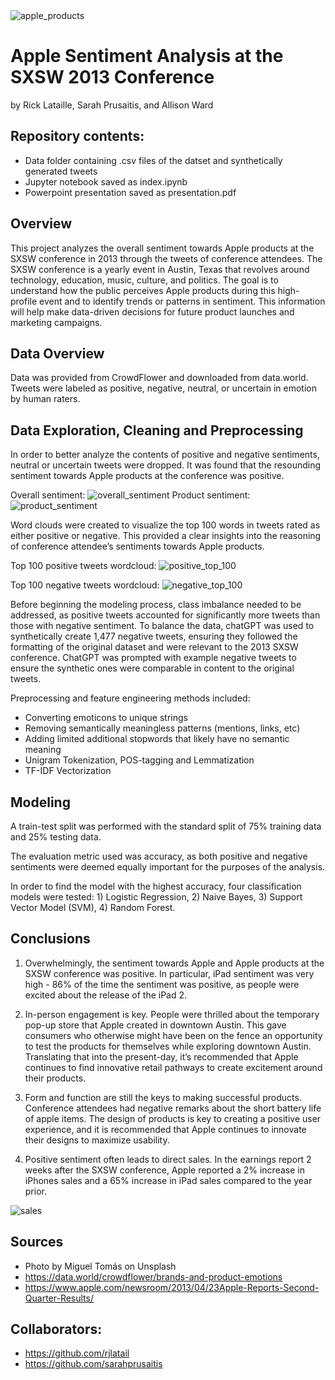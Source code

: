 <img src="images/apple2.jpg" alt="apple_products">

# Apple Sentiment Analysis at the SXSW 2013 Conference
by Rick Lataille, Sarah Prusaitis, and Allison Ward

## Repository contents:
- Data folder containing .csv files of the datset and synthetically generated tweets
- Jupyter notebook saved as index.ipynb
- Powerpoint presentation saved as presentation.pdf

## Overview

This project analyzes the overall sentiment towards Apple products at the SXSW conference in 2013 through the tweets of conference attendees. The SXSW conference is a yearly event in Austin, Texas that revolves around technology, education, music, culture, and politics. The goal is to understand how the public perceives Apple products during this high-profile event and to identify trends or patterns in sentiment. This information will help make data-driven decisions for future product launches and marketing campaigns.

## Data Overview
Data was provided from CrowdFlower and downloaded from data.world. Tweets were labeled as positive, negative, neutral, or uncertain in emotion by human raters. 

## Data Exploration, Cleaning and Preprocessing

In order to better analyze the contents of positive and negative sentiments, neutral or uncertain tweets were dropped. It was found that the resounding sentiment towards Apple products at the conference was positive. 

Overall sentiment:
<img src="images/overall_sentiment1.jpg" alt="overall_sentiment">
Product sentiment:
<img src="images/product_sentiment.jpg" alt="product_sentiment">

Word clouds were created to visualize the top 100 words in tweets rated as either positive or negative. This provided a clear insights into the reasoning of conference attendee’s sentiments towards Apple products. 

Top 100 positive tweets wordcloud:
<img src="images/positive_top_100.png" alt="positive_top_100">

Top 100 negative tweets wordcloud:
<img src="images/negative_top_100.png" alt="negative_top_100">

Before beginning the modeling process, class imbalance needed to be addressed, as positive tweets accounted for significantly more tweets than those with negative sentiment. To balance the data, chatGPT was used to synthetically create 1,477 negative tweets, ensuring they followed the formatting of the original dataset and were relevant to the 2013 SXSW conference. ChatGPT was prompted with example negative tweets to ensure the synthetic ones were comparable in content to the original tweets. 

Preprocessing and feature engineering methods included:
- Converting emoticons to unique strings
- Removing semantically meaningless patterns (mentions, links, etc)
- Adding limited additional stopwords that likely have no semantic meaning
- Unigram Tokenization, POS-tagging and Lemmatization
- TF-IDF Vectorization

## Modeling 

A train-test split was performed with the standard split of 75% training data and 25% testing data.

The evaluation metric used was accuracy, as both positive and negative sentiments were deemed equally important for the purposes of the analysis. 

In order to find the model with the highest accuracy, four classification models were tested: 1) Logistic Regression, 2) Naive Bayes, 3) Support Vector Model (SVM), 4) Random Forest. 

## Conclusions
1. Overwhelmingly, the sentiment towards Apple and Apple products at the SXSW conference was positive. In particular, iPad sentiment was very high - 86% of the time the sentiment was positive, as people were excited about the release of the iPad 2.

2. In-person engagement is key. People were thrilled about the temporary pop-up store that Apple created in downtown Austin. This gave consumers who otherwise might have been on the fence an opportunity to test the products for themselves while exploring downtown Austin. Translating that into the present-day, it’s recommended that Apple continues to find innovative retail pathways to create excitement around their products.

3. Form and function are still the keys to making successful products. Conference attendees had negative remarks about the short battery life of apple items. The design of products is key to creating a positive user experience, and it is recommended that Apple continues to innovate their designs to maximize usability.

4. Positive sentiment often leads to direct sales. In the earnings report 2 weeks after the SXSW conference, Apple reported a 2% increase in iPhones sales and a 65% increase in iPad sales compared to the year prior.

<img src="images/sales.jpg" alt="sales">


## Sources

- Photo by Miguel Tomás on Unsplash
- https://data.world/crowdflower/brands-and-product-emotions
- https://www.apple.com/newsroom/2013/04/23Apple-Reports-Second-Quarter-Results/

## Collaborators:
- https://github.com/rjlatail
- https://github.com/sarahprusaitis